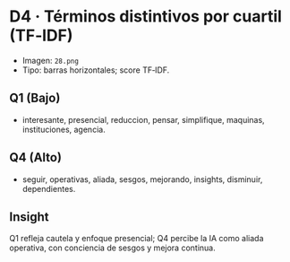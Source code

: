 # D4 · Términos distintivos por cuartil (TF‑IDF)

- Imagen: `28.png`
- Tipo: barras horizontales; score TF‑IDF.

## Q1 (Bajo)
- interesante, presencial, reduccion, pensar, simplifique, maquinas, instituciones, agencia.

## Q4 (Alto)
- seguir, operativas, aliada, sesgos, mejorando, insights, disminuir, dependientes.

## Insight
Q1 refleja cautela y enfoque presencial; Q4 percibe la IA como aliada operativa, con conciencia de sesgos y mejora continua.

